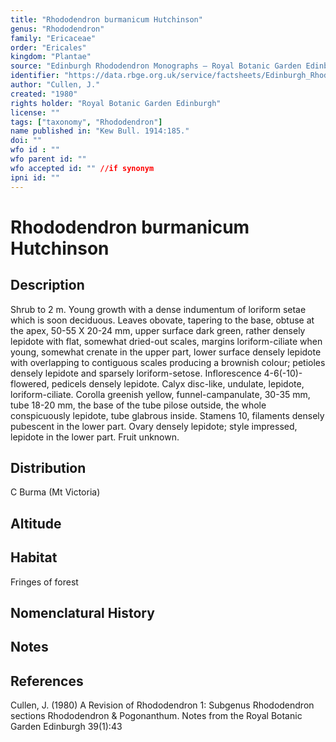 ```yaml
---
title: "Rhododendron burmanicum Hutchinson"
genus: "Rhododendron"
family: "Ericaceae"
order: "Ericales"
kingdom: "Plantae"
source: "Edinburgh Rhododendron Monographs – Royal Botanic Garden Edinburgh"
identifier: "https://data.rbge.org.uk/service/factsheets/Edinburgh_Rhododendron_Monographs.xhtml"
author: "Cullen, J."
created: "1980"
rights holder: "Royal Botanic Garden Edinburgh"
license: ""
tags: ["taxonomy", "Rhododendron"]
name published in: "Kew Bull. 1914:185."
doi: ""
wfo id : ""
wfo parent id: ""
wfo accepted id: "" //if synonym                      
ipni id: ""
---
```


                       

# Rhododendron burmanicum Hutchinson

## Description
Shrub to 2 m. Young growth with a dense indumentum of loriform setae which is soon deciduous. Leaves obovate, tapering to the base, obtuse at the apex, 50-55 X 20-24 mm, upper surface dark green, rather densely lepidote with flat, somewhat dried-out scales, margins loriform-ciliate when young, somewhat crenate in the upper part, lower surface densely lepidote with overlapping to contiguous scales producing a brownish colour; petioles densely lepidote and sparsely loriform-setose. Inflorescence 4-6(-10)-flowered, pedicels densely lepidote. Calyx disc-like, undulate, lepidote, loriform-ciliate. Corolla greenish yellow, funnel-campanulate, 30-35 mm, tube 18-20 mm, the base of the tube pilose outside, the whole conspicuously lepidote, tube glabrous inside. Stamens 10, filaments densely pubescent in the lower part. Ovary densely lepidote; style impressed, lepidote in the lower part. Fruit unknown.

## Distribution
C Burma (Mt Victoria)

## Altitude


## Habitat
Fringes of forest

## Nomenclatural History

                       
## Notes


## References

Cullen, J. (1980) A Revision of Rhododendron 1: Subgenus Rhododendron sections Rhododendron & Pogonanthum. Notes from the Royal Botanic Garden Edinburgh 39(1):43
